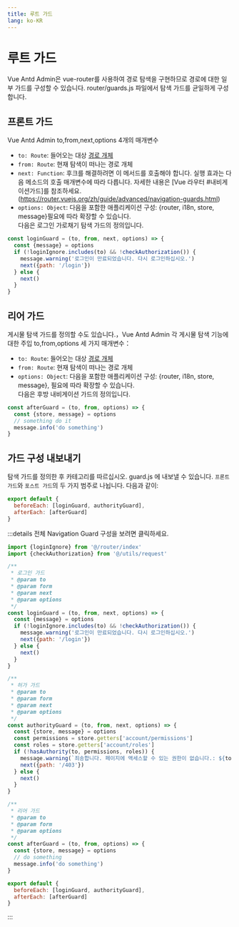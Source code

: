 ```yaml
---
title: 루트 가드
lang: ko-KR
---
```

# 루트 가드
Vue Antd Admin은 vue-router를 사용하여 경로 탐색을 구현하므로 경로에 대한 일부 가드를 구성할 수 있습니다.
router/guards.js 파일에서 탐색 가드를 균일하게 구성합니다.

## 프론트 가드
Vue Antd Admin  to,from,next,options 4개의 매개변수
* `to: Route`: 들어오는 대상 [경로 개체](https://router.vuejs.org/zh/api/#%E8%B7%AF%E7%94%B1%E5%AF%B9%E8%B1%A1)
* `from: Route`: 현재 탐색이 떠나는 경로 개체
* `next: Function`: 후크를 해결하려면 이 메서드를 호출해야 합니다. 실행 효과는 다음 메소드의 호출 매개변수에 따라 다릅니다. 자세한 내용은 [Vue 라우터 #내비게이션가드]를 참조하세요.
(https://router.vuejs.org/zh/guide/advanced/navigation-guards.html)
* `options: Object`: 다음을 포함한 애플리케이션 구성: {router, i18n, store, message}필요에 따라 확장할 수 있습니다.  
다음은 로그인 가로채기 탐색 가드의 정의입니다.
```js
const loginGuard = (to, from, next, options) => {
  const {message} = options
  if (!loginIgnore.includes(to) && !checkAuthorization()) {
    message.warning('로그인이 만료되었습니다. 다시 로그인하십시오.')
    next({path: '/login'})
  } else {
    next()
  }
}
```

## 리어 가드
게시물 탐색 가드를 정의할 수도 있습니다.，Vue Antd Admin 각 게시물 탐색 기능에 대한 주입 to,from,options 세 가지 매개변수：
* `to: Route`: 들어오는 대상 [경로 개체](https://router.vuejs.org/zh/api/#%E8%B7%AF%E7%94%B1%E5%AF%B9%E8%B1%A1)
* `from: Route`: 현재 탐색이 떠나는 경로 개체
* `options: Object`: 다음을 포함한 애플리케이션 구성: {router, i18n, store, message}, 필요에 따라 확장할 수 있습니다.  
다음은 후방 내비게이션 가드의 정의입니다.
```js
const afterGuard = (to, from, options) => {
  const {store, message} = options
  // something do it
  message.info('do something')
}
```

## 가드 구성 내보내기
탐색 가드를 정의한 후 카테고리를 따르십시오. guard.js 에 내보낼 수 있습니다. `프론트 가드`와 `포스트 가드`의 두 가지 범주로 나뉩니다. 다음과 같이:
```js
export default {
  beforeEach: [loginGuard, authorityGuard],
  afterEach: [afterGuard]
}
```

:::details 전체 Navigation Guard 구성을 보려면 클릭하세요.
```js
import {loginIgnore} from '@/router/index'
import {checkAuthorization} from '@/utils/request'

/**
 * 로그인 가드
 * @param to
 * @param form
 * @param next
 * @param options
 */
const loginGuard = (to, from, next, options) => {
  const {message} = options
  if (!loginIgnore.includes(to) && !checkAuthorization()) {
    message.warning('로그인이 만료되었습니다. 다시 로그인하십시오.')
    next({path: '/login'})
  } else {
    next()
  }
}

/**
 * 허가 가드
 * @param to
 * @param form
 * @param next
 * @param options
 */
const authorityGuard = (to, from, next, options) => {
  const {store, message} = options
  const permissions = store.getters['account/permissions']
  const roles = store.getters['account/roles']
  if (!hasAuthority(to, permissions, roles)) {
    message.warning(`죄송합니다. 페이지에 액세스할 수 있는 권한이 없습니다.: ${to.fullPath}，관리자에게 문의하세요.`)
    next({path: '/403'})
  } else {
    next()
  }
}

/**
 * 리어 가드
 * @param to
 * @param form
 * @param options
 */
const afterGuard = (to, from, options) => {
  const {store, message} = options
  // do something
  message.info('do something')
}

export default {
  beforeEach: [loginGuard, authorityGuard],
  afterEach: [afterGuard]
}
```
:::